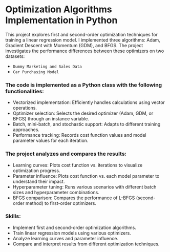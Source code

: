 # Optimization Algorithms Implementation in Python

This project explores first and second-order optimization techniques for training a linear regression model. I implemented three algorithms: Adam, Gradient Descent with Momentum (GDM), and BFGS. The project investigates the performance differences between these optimizers on two datasets:

- `Dummy Marketing and Sales Data`
- `Car Purchasing Model`

### The code is implemented as a Python class with the following functionalities:

- Vectorized implementation: Efficiently handles calculations using vector operations.
- Optimizer selection: Selects the desired optimizer (Adam, GDM, or BFGS) through an instance variable.
- Batch, mini-batch, and stochastic support: Adapts to different training approaches.
- Performance tracking: Records cost function values and model parameter values for each iteration.

### The project analyzes and compares the results:

- Learning curves: Plots cost function vs. iterations to visualize optimization progress.
- Parameter influence: Plots cost function vs. each model parameter to understand their impact.
- Hyperparameter tuning: Runs various scenarios with different batch sizes and hyperparameter combinations.
- BFGS comparison: Compares the performance of L-BFGS (second-order method) to first-order optimizers.

### Skills:

- Implement first and second-order optimization algorithms.
- Train linear regression models using various optimizers.
- Analyze learning curves and parameter influence.
- Compare and interpret results from different optimization techniques.

